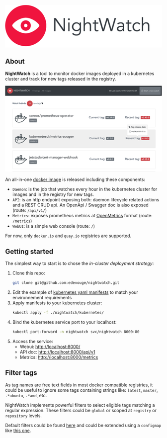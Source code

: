 ![NightWatch](https://raw.githubusercontent.com/edevouge/nightwatch/master/docs/img/nightwatch_logo_title.png)


## About

**NightWatch** is a tool to monitor docker images deployed in a kubernetes cluster and track for new tags released in the registry.

![WebUi screenshot](https://raw.githubusercontent.com/edevouge/nightwatch/master/docs/img/nightwatch_webui.png)


An all-in-one [docker image](https://hub.docker.com/r/edevouge/nightwatch) is released including these components:
- `Daemon`: is the job that watches every hour in the kubernetes cluster for images and in the registry for new tags.
- `API`: is an http endpoint exposing both: daemon lifecycle related actions and a REST CRUD api. An OpenApi / Swagger doc is also exposed (route: `/api/v1/`)
- `Metrics`: exposes prometheus metrics at [OpenMetrics](https://openmetrics.io/) format (route: `/metrics`)
- `WebUI`: is a simple web console (route: `/`)

For now, only `docker.io` and `quay.io` registries are supported.


## Getting started

The simplest way to start is to chose the *in-cluster deployment strategy*:

1. Clone this repo:
    ```bash
    git clone git@github.com:edevouge/nightwatch.git
    ```
2. Edit the example of [kubernetes yaml manifests](./kubernetes) to match your environnement requirements
3. Apply manifests to your kubernetes cluster:
    ```bash
    kubectl apply -f ./nightwatch/kubernetes/
    ```
4. Bind the kubernetes service port to your localhost:
    ```bash
    kubectl port-forward -n nightwatch svc/nightwatch 8000:80
    ```
5. Access the service:
    - Webui: [http://localhost:8000/](http://localhost:8000/)
    - API doc: [http://localhost:8000/api/v1](http://localhost:8000/api/v1/)
    - Metrics: [http://localhost:8000/metrics](http://localhost:8000/metrics)


## Filter tags

As tag names are free text fields in most docker compatible registries, it could be useful to ignore some tags containing strings like: `latest`, `master`, `.*ubuntu`, `.*amd`, etc.

NightWatch implements powerful filters to select eligible tags matching a regular expression. These filters could be `global` or scoped at `registry` or `repository` levels.

Default filters could be found [here](./conf/tag-filters.json) and could be extended using a `configmap` like [this one](./kubernetes/configmap.yaml).
